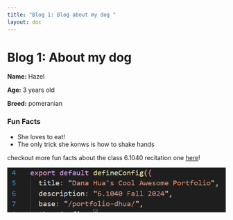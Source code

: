 ```yaml
---
title: "Blog 1: Blog about my dog "
layout: doc
---
```


# Blog 1: About my dog

**Name:** Hazel

**Age:** 3 years old

**Breed:** pomeranian

### Fun Facts
- She loves to eat!
- The only trick she konws is how to shake hands

checkout more fun facts about the class 6.1040 recitation one [here](https://61040-fa24.github.io/assets/recitation_notes/R1_%20Static%20Site%20Generators.pdf)!

![Hazel](/assets/images/base-url.png)

<!-- Write some cool stuff here! -->
